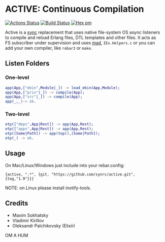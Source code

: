 ACTIVE: Continuous Compilation
==============================

[![Actions Status](https://github.com/synrc/active/workflows/mix/badge.svg)](https://github.com/synrc/active/actions)
[![Build Status](https://travis-ci.com/synrc/active.svg?branch=master)](https://travis-ci.com/synrc/active)
[![Hex pm](http://img.shields.io/hexpm/v/active.svg?style=flat)](https://hex.pm/packages/active)

Active is a [sync](https://github.com/rustyio/sync) replacement
that uses native file-system OS async listeners to compile and
reload Erlang files, DTL templates and other files. It acts as
FS subscriber under supervision and uses
[mad](https://github.com/synrc/mad),
`IEx.Helpers.c` or you can add your own compiler, like `rebar3` or `make`.

Listen Folders
--------------

### One-level

```erlang
app(App,["ebin",Module|_]) -> load_ebin(App,Module);
app(App,["priv"|_]) -> compile(App);
app(App,["src"|_]) -> compile(App);
app(_,_)-> ok.
```

### Two-level

```erlang
otp(["deps",App|Rest]) -> app(App,Rest);
otp(["apps",App|Rest]) -> app(App,Rest);
otp([Some|Path]) -> app(top(),[Some|Path]);
otp(_) -> ok.
```

Usage
-----

On Mac/Linux/Windows just include into your rebar.config:

    {active, ".*", {git, "https://github.com/synrc/active.git", {tag,"1.9"}}}

NOTE: on Linux please install inotify-tools.

Credits
-------

* Maxim Sokhatsky
* Vladimir Kirillov
* Oleksandr Palchikovsky (Elixir)

OM A HUM
